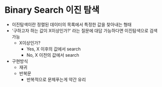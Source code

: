 # Binary Search 이진 탐색

- 이진탐색이란 정렬된 데이터의 목록에서 특정한 값을 찾아내는 형태
- '구하고자 하는 값이 X이상인가?' 라는 질문에 대답 가능하다면 이진탐색으로 검색 가능
  - X이상인가?
    - Yes, X 이후의 값에서 search
    - No, X 이전의 값에서 search
- 구현방식
  - 재귀
  - 반복문
    - 반복적으로 문제푸는게 약간 유리

